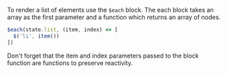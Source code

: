 To render a list of elements use the `$each` block. The each block takes an array as the first
parameter and a function which returns an array of nodes.

```javascript
$each(state.list, (item, index) => [
  $('li', item())
])
```

Don't forget that the item and index parameters passed to the block function are functions to preserve
reactivity.
